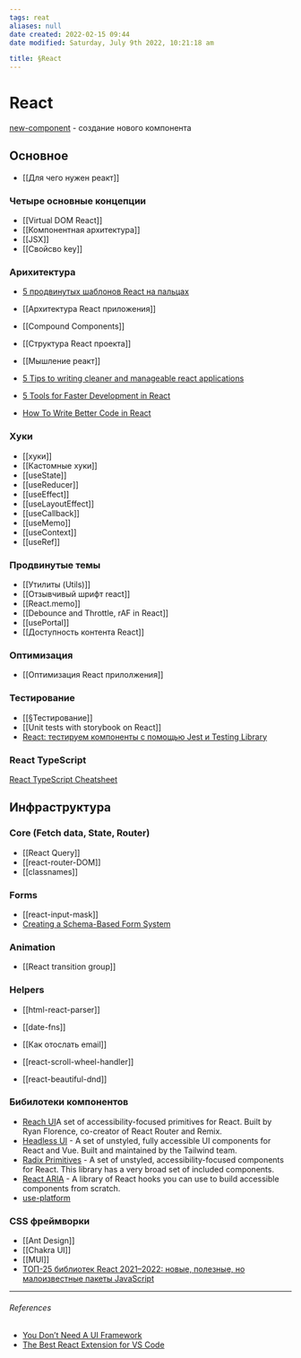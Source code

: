 ```yaml
---
tags: reat
aliases: null
date created: 2022-02-15 09:44
date modified: Saturday, July 9th 2022, 10:21:18 am

title: §React
---
```


# React

[new-component](https://github.com/joshwcomeau/new-component) - создание нового компонента

## Основное

- [[Для чего нужен реакт]]

### Четыре основные концепции

- [[Virtual DOM React]]
- [[Компонентная архитектура]]
- [[JSX]]
- [[Свойсво key]]

### Арихитектура

- [5 продвинутых шаблонов React на пальцах](https://nuancesprog.ru/p/14066/)

- [[Архитектура React приложения]]
- [[Compound Components]]
- [[Структура React проекта]]
- [[Мышление реакт]]

- [5 Tips to writing cleaner and manageable react applications](https://medium.com/@bjahmad4tech/5-tips-to-writing-cleaner-and-manageable-react-applications-a08c24de0c5f)
- [5 Tools for Faster Development in React](https://blog.bitsrc.io/5-tools-for-faster-development-in-react-676f134050f2)
- [How To Write Better Code in React](https://blog.bitsrc.io/how-to-write-better-code-in-react-best-practices-b8ca87d462b0)

### Хуки

- [[хуки]]
- [[Кастомные хуки]]
- [[useState]]
- [[useReducer]]
- [[useEffect]]
- [[useLayoutEffect]]
- [[useCallback]]
- [[useMemo]]
- [[useContext]]
- [[useRef]]

### Продвинутые темы

- [[Утилиты (Utils)]]
- [[Отзывчивый шрифт react]]
- [[React.memo]]
- [[Debounce and Throttle, rAF  in React]]
- [[usePortal]]
- [[Доступность контента React]]

### Оптимизация

- [[Оптимизация React прилолжения]]

### Тестирование

- [[§Тестирование]]
- [[Unit tests with storybook on React]]
- [React: тестируем компоненты с помощью Jest и Testing Library](https://habr.com/ru/company/timeweb/blog/670480/)

### React TypeScript

[React TypeScript Cheatsheet](https://react-typescript-cheatsheet.netlify.app/)

## Инфраструктура

### Core (Fetch data, State, Router)

- [[React Query]]
- [[react-router-DOM]]
- [[classnames]]

### Forms

- [[react-input-mask]]
- [Creating a Schema-Based Form System](https://www.taniarascia.com/schema-based-form-system/)

### Animation

- [[React transition group]]

### Helpers

- [[html-react-parser]]
- [[date-fns]]

- [[Как отослать email]]
- [[react-scroll-wheel-handler]]
- [[react-beautiful-dnd]]

### Бибилотеки компонентов

- [Reach UI](https://reach.tech/)A set of accessibility-focused primitives for React. Built by Ryan Florence, co-creator of React Router and Remix.
- [Headless UI](https://headlessui.dev/) - A set of unstyled, fully accessible UI components for React and Vue. Built and maintained by the Tailwind team.
- [Radix Primitives](https://www.radix-ui.com/) -  A set of unstyled, accessibility-focused components for React. This library has a very broad set of included components.
- [React ARIA](https://react-spectrum.adobe.com/react-aria/) - A library of React hooks you can use to build accessible components from scratch.
- [use-platform](https://github.com/use-platform/use-platform)

### CSS фреймворки

- [[Ant Design]]
- [[Chakra UI]]
- [[MUI]]
- [ТОП-25 библиотек React 2021–2022: новые, полезные, но малоизвестные пакеты JavaScript](https://medium.com/nuances-of-programming/%D1%82%D0%BE%D0%BF-25-%D0%B1%D0%B8%D0%B1%D0%BB%D0%B8%D0%BE%D1%82%D0%B5%D0%BA-react-2021-2022-%D0%BD%D0%BE%D0%B2%D1%8B%D0%B5-%D0%BF%D0%BE%D0%BB%D0%B5%D0%B7%D0%BD%D1%8B%D0%B5-%D0%BD%D0%BE-%D0%BC%D0%B0%D0%BB%D0%BE%D0%B8%D0%B7%D0%B2%D0%B5%D1%81%D1%82%D0%BD%D1%8B%D0%B5-%D0%BF%D0%B0%D0%BA%D0%B5%D1%82%D1%8B-javascript-9e7bd71080f6)

---

###### References

- [You Don’t Need A UI Framework](https://www.smashingmagazine.com/2022/05/you-dont-need-ui-framework/#:~:text=USABILITY%20AND%20ACCESSIBILITY-,%23,-The%20final%20reason)
- [The Best React Extension for VS Code](https://www.digitalocean.com/community/tutorials/the-best-react-extension-for-vs-code)
